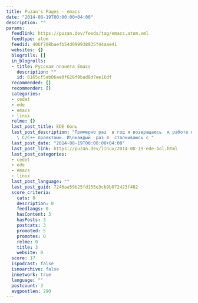 ```yaml
---
title: Puzan's Pages - emacs
date: "2014-08-19T00:00:00+04:00"
description: ""
params:
  feedlink: https://puzan.dev/feeds/tag/emacs.atom.xml
  feedtype: atom
  feedid: 406f708baefb54d099938935f44aae41
  websites: {}
  blogrolls: []
  in_blogrolls:
  - title: Русская планета Emacs
    description: ""
    id: 6165cf5ab06ae0f626f9bad8d7ee16df
  recommended: []
  recommender: []
  categories:
  - cedet
  - ede
  - emacs
  - linux
  relme: {}
  last_post_title: EDE боль
  last_post_description: "Примерно раз  в год я возвращаюсь  к работе над некоторыми
    \ C/C++ проектами. И\nкаждый  раз я  сталкиваюсь с "
  last_post_date: "2014-08-19T00:00:00+04:00"
  last_post_link: https://puzan.dev/linux/2014-08-19-ede-bol.html
  last_post_categories:
  - cedet
  - ede
  - emacs
  - linux
  last_post_language: ""
  last_post_guid: 7246aa59b25fd155e3cb9b872423f462
  score_criteria:
    cats: 0
    description: 0
    feedlangs: 0
    hasContent: 3
    hasPosts: 3
    postcats: 3
    promoted: 5
    promotes: 0
    relme: 0
    title: 3
    website: 0
  score: 17
  ispodcast: false
  isnoarchive: false
  innetwork: true
  language: ""
  postcount: 3
  avgpostlen: 290
---
```

